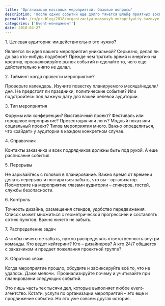 ```yaml
---
title: 'Организация массовых мероприятий: базовые вопросы'
description: 'После одних событий еще долго тянется шлейф приятных воспоминаний, после других – разочарований. Хорошие мероприятия не происходят по воле случая. За ними всегда стоит тщательное планирование. Дьявол, как мы знаем, кроется в деталях, но детали держатся на основе. Вот 8 ключевых вопросов любого плана массового мероприятия: 1. Целевая аудитория: им действительно это нужно?'
permalink: /ru/pr-blog/2018/organizaciya-massovyh-meropriyatiy-bazovye-voprosy
categories: ['Event-менеджмент']
date: 2018-04-27
---
```

<p>1. Целевая аудитория: им действительно это нужно?</p>
<p>Является ли идея вашего мероприятия уникальной? Серьезно, делал ли до вас кто-нибудь подобное? Прежде чем тратить время и энергию на креатив, проанализируйте рынок событий и сделайте то, чего еще действительно никто не делал.</p>
<p>2. Тайминг: когда провести мероприятие?</p>
<p>Проверьте календарь. Изучите повестку планируемого месяца/недели/дня. Не предстоят ли праздники, политические события? Или подстройтесь под важную дату для вашей целевой аудитории.</p>
<p>3. Тип мероприятия</p>
<p>Форумы или конференции? Выставочный проект? Фестиваль или городское мероприятие? Презентация или лонч? Модный показ или социальный проект? Типов мероприятия много. Важно определиться, что &laquo;зайдет&raquo; у аудитории в каждом конкретном случае.</p>
<p>4. Справочник</p>
<p>Контакты заказчика и всех подрядчиков должны быть под рукой. А еще расписание события.</p>
<p>5. Перерывы</p>
<p>Не зарывайтесь с головой в планирование. Важно время от времени делать перерывы и постараться забыть, что вы &ndash; организатор. Посмотрите на мероприятие глазами аудитории &ndash; спикеров, гостей, службы безопасности.</p>
<p>6. Контроль</p>
<p>Точность дизайна, размещения стендов, удобство передвижения. Список может множиться с геометрической прогрессией и составлять сотню пунктов. Важно ничего не забыть.</p>
<p>7. Распределение задач</p>
<p>А чтобы ничего не забыть, нужно распределять ответственность внутри команды. Кто ведет кейтеринг? Кто &ndash; дизайнеров? А кто 24/7 общается с заказчиком и предает пожелания проектной группе?</p>
<p>8. Обратная связь</p>
<p>Когда мероприятие прошло, обсудите и зафиксируйте всё то, что не удалось. Даже мелочи. &nbsp;Проанализируйте почему и учитывайте при планировании следующих событий.</p>
<p>Это лишь часть тех тысячи дел, которые выполняет любое event-агентство. Кстати, услуги по организации мероприятий &ndash; это еще и продвижение события. Но это уже совсем другая история.</p>
